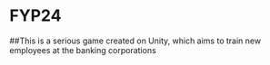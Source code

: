 # FYP24


##This is a serious game created on Unity, which aims to train new employees at the banking corporations
